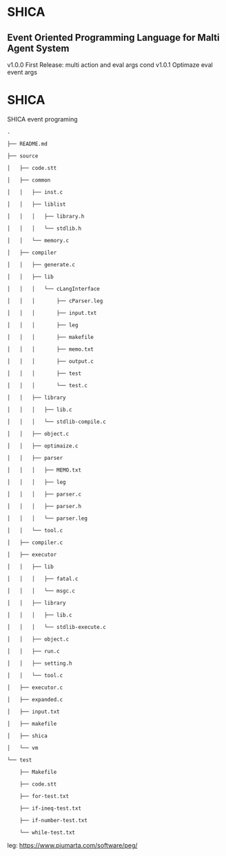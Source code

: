 # SHICA
## Event Oriented Programming Language for Malti Agent System


v1.0.0 First Release: multi action and eval args cond
v1.0.1 Optimaze eval event args

# SHICA
SHICA event programing


    .

    ├── README.md  

    ├── source  

    │   ├── code.stt  

    │   ├── common  

    │   │   ├── inst.c  

    │   │   ├── liblist  

    │   │   │   ├── library.h  

    │   │   │   └── stdlib.h  

    │   │   └── memory.c  

    │   ├── compiler  

    │   │   ├── generate.c  

    │   │   ├── lib  

    │   │   │   └── cLangInterface  

    │   │   │       ├── cParser.leg  

    │   │   │       ├── input.txt  

    │   │   │       ├── leg  

    │   │   │       ├── makefile  

    │   │   │       ├── memo.txt  

    │   │   │       ├── output.c  

    │   │   │       ├── test  

    │   │   │       └── test.c  

    │   │   ├── library  

    │   │   │   ├── lib.c  

    │   │   │   └── stdlib-compile.c  

    │   │   ├── object.c  

    │   │   ├── optimaize.c  

    │   │   ├── parser  

    │   │   │   ├── MEMO.txt  

    │   │   │   ├── leg  

    │   │   │   ├── parser.c  

    │   │   │   ├── parser.h  

    │   │   │   └── parser.leg  

    │   │   └── tool.c  

    │   ├── compiler.c  

    │   ├── executor  

    │   │   ├── lib  

    │   │   │   ├── fatal.c  

    │   │   │   └── msgc.c  

    │   │   ├── library  

    │   │   │   ├── lib.c  

    │   │   │   └── stdlib-execute.c  

    │   │   ├── object.c  

    │   │   ├── run.c  

    │   │   ├── setting.h  

    │   │   └── tool.c  

    │   ├── executor.c  

    │   ├── expanded.c  

    │   ├── input.txt  

    │   ├── makefile  

    │   ├── shica  

    │   └── vm  

    └── test  

        ├── Makefile  

        ├── code.stt  

        ├── for-test.txt  

        ├── if-ineq-test.txt  

        ├── if-number-test.txt  

        └── while-test.txt  



leg: https://www.piumarta.com/software/peg/